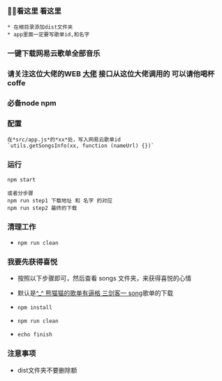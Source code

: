 ### 🐼🐼看这里 看这里
```
* 在根目录添加dist文件夹
* app里面一定要写歌单id,和名字
```
### 一键下载网易云歌单全部音乐

### 请关注这位大佬的WEB [大佬](http://music.zhuolin.wang) 接口从这位大佬调用的 可以请他喝杯coffe

### 必备node npm

### 配置
```
在*src/app.js*的*xx*处，写入网易云歌单id
`utils.getSongsInfo(xx, function (nameUrl) {})`
```

### 运行
```
npm start

或者分步骤
npm run step1 下载地址 和 名字 的对应
npm run step2 最终的下载

```

### 清理工作
* `npm run clean`


### 我要先获得喜悦

* 按照以下步骤即可，然后查看 songs 文件夹，来获得喜悦的心情
* 默认是[^_^ 熊猫猫的歌单有逼格 三剑客一 song](http://music.163.com/#/my/m/music/playlist?id=120018407)歌单的下载

* `npm install`
* `npm run clean`
* `echo finish`

### 注意事项
* dist文件夹不要删除额
